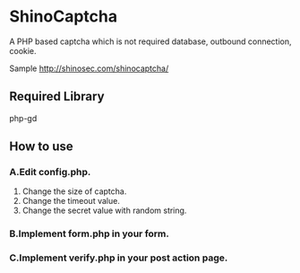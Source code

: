 # ShinoCaptcha

A PHP based captcha which is not required database, outbound connection, cookie.

Sample http://shinosec.com/shinocaptcha/

## Required Library
php-gd

## How to use
### A.Edit config.php.
1. Change the size of captcha.
2. Change the timeout value.
3. Change the secret value with random string.

### B.Implement form.php in your form.
### C.Implement verify.php in your post action page.
